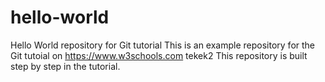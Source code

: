 # hello-world
Hello World repository for Git tutorial
This is an example repository for the Git tutoial on https://www.w3schools.com
tekek2
This repository is built step by step in the tutorial.
